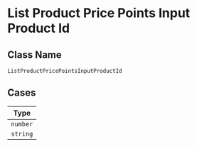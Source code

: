 
# List Product Price Points Input Product Id

## Class Name

`ListProductPricePointsInputProductId`

## Cases

| Type |
|  --- |
| `number` |
| `string` |


